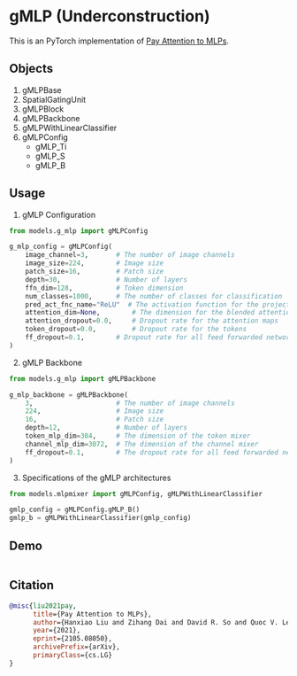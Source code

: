 # gMLP (Underconstruction)

This is an PyTorch implementation of [Pay Attention to MLPs](https://arxiv.org/abs/2105.08050). <!--  For the official implementation, check out this [repo](). -->

## Objects

1. gMLPBase
2. SpatialGatingUnit
3. gMLPBlock
4. gMLPBackbone
5. gMLPWithLinearClassifier
6. gMLPConfig
   - gMLP_Ti
   - gMLP_S
   - gMLP_B

## Usage

1. gMLP Configuration

```python
from models.g_mlp import gMLPConfig

g_mlp_config = gMLPConfig(
    image_channel=3,       # The number of image channels
    image_size=224,        # Image size
    patch_size=16,         # Patch size
    depth=30,              # Number of layers
    ffn_dim=128,           # Token dimension
    num_classes=1000,      # The number of classes for classification
    pred_act_fnc_name="ReLU"  # The activation function for the projection head
    attention_dim=None,        # The dimension for the blended attention. `None` means don't use it.
    attention_dropout=0.0,     # Dropout rate for the attention maps
    token_dropout=0.0,         # Dropout rate for the tokens
    ff_dropout=0.1,        # Dropout rate for all feed forwarded networks
)
```

2. gMLP Backbone

```python
from models.g_mlp import gMLPBackbone

g_mlp_backbone = gMLPBackbone(
    3,                     # The number of image channels
    224,                   # Image size
    16,                    # Patch size
    depth=12,              # Number of layers
    token_mlp_dim=384,     # The dimension of the token mixer
    channel_mlp_dim=3072,  # The dimension of the channel mixer
    ff_dropout=0.1,        # The dropout rate for all feed forwarded networks
)
```

3. Specifications of the gMLP architectures

```python
from models.mlpmixer import gMLPConfig, gMLPWithLinearClassifier

gmlp_config = gMLPConfig.gMLP_B()
gmlp_b = gMLPWithLinearClassifier(gmlp_config)
```

## Demo

```bash

```

## Citation

```bibtex
@misc{liu2021pay,
      title={Pay Attention to MLPs},
      author={Hanxiao Liu and Zihang Dai and David R. So and Quoc V. Le},
      year={2021},
      eprint={2105.08050},
      archivePrefix={arXiv},
      primaryClass={cs.LG}
}
```
